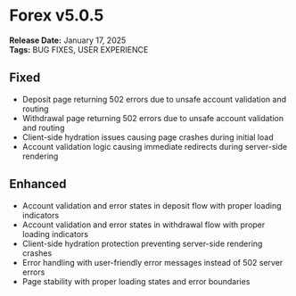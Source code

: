 # Forex v5.0.5
**Release Date:** January 17, 2025  
**Tags:** BUG FIXES, USER EXPERIENCE

## Fixed
- Deposit page returning 502 errors due to unsafe account validation and routing
- Withdrawal page returning 502 errors due to unsafe account validation and routing
- Client-side hydration issues causing page crashes during initial load
- Account validation logic causing immediate redirects during server-side rendering

## Enhanced
- Account validation and error states in deposit flow with proper loading indicators
- Account validation and error states in withdrawal flow with proper loading indicators
- Client-side hydration protection preventing server-side rendering crashes
- Error handling with user-friendly error messages instead of 502 server errors
- Page stability with proper loading states and error boundaries 